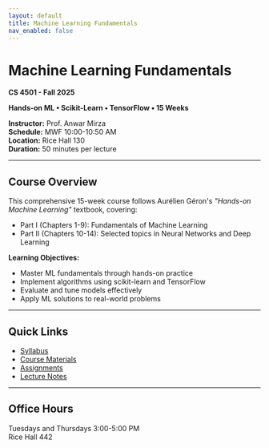 ```yaml
---
layout: default
title: Machine Learning Fundamentals
nav_enabled: false
---
```


# Machine Learning Fundamentals  
**CS 4501 - Fall 2025**  

<!--
![Course Banner](assets/banner.png)
-->

**Hands-on ML • Scikit-Learn • TensorFlow • 15 Weeks**

**Instructor:** Prof. Anwar Mirza  
**Schedule:** MWF 10:00-10:50 AM  
**Location:** Rice Hall 130  
**Duration:** 50 minutes per lecture  

---

## Course Overview

This comprehensive 15-week course follows Aurélien Géron's *"Hands-on Machine Learning"* textbook, covering:

- Part I (Chapters 1-9): Fundamentals of Machine Learning
- Part II (Chapters 10-14): Selected topics in Neural Networks and Deep Learning

**Learning Objectives:**
- Master ML fundamentals through hands-on practice
- Implement algorithms using scikit-learn and TensorFlow
- Evaluate and tune models effectively
- Apply ML solutions to real-world problems

---

## Quick Links

- [Syllabus](syllabus.md)
- [Course Materials](materials.md)
- [Assignments](/assignments)
- [Lecture Notes](/lectures)

---

## Office Hours

Tuesdays and Thursdays 3:00-5:00 PM  
Rice Hall 442
